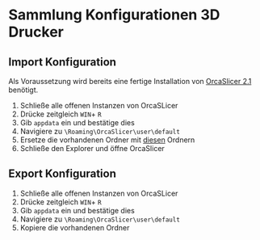 # Sammlung Konfigurationen 3D Drucker
## Import Konfiguration

Als Voraussetzung wird bereits eine fertige Installation von [OrcaSlicer 2.1](https://github.com/SoftFever/OrcaSlicer/releases/tag/v2.1.0) benötigt.

1. Schließe alle offenen Instanzen von OrcaSLicer
2. Drücke zeitgleich `WIN`+ `R`
3. Gib `appdata` ein und bestätige dies
4. Navigiere zu `\Roaming\OrcaSlicer\user\default`
5. Ersetze die vorhandenen Ordner mit [diesen](https://download-directory.github.io/?url=https%3A%2F%2Fgithub.com%2FRohde-Schwarz-Garage%2Fge-it-3ddruck%2Frsc) Ordnern
6. Schließe den Explorer und öffne OrcaSlicer



## Export Konfiguration
1. Schließe alle offenen Instanzen von OrcaSLicer
2. Drücke zeitgleich `WIN`+ `R`
3. Gib `appdata` ein und bestätige dies
4. Navigiere zu `\Roaming\OrcaSlicer\user\default`
5. Kopiere die vorhandenen Ordner
